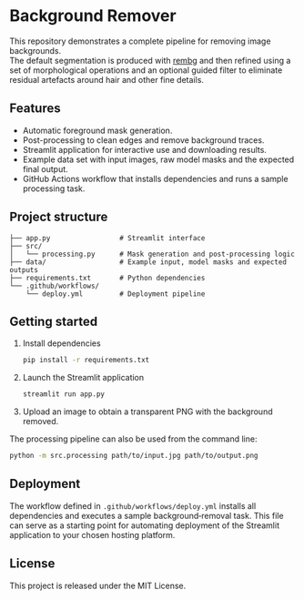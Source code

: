 # Background Remover

This repository demonstrates a complete pipeline for removing image backgrounds.  
The default segmentation is produced with [rembg](https://github.com/danielgatis/rembg) and then refined using a set of morphological operations and an optional guided filter to eliminate residual artefacts around hair and other fine details.

## Features
- Automatic foreground mask generation.
- Post-processing to clean edges and remove background traces.
- Streamlit application for interactive use and downloading results.
- Example data set with input images, raw model masks and the expected final output.
- GitHub Actions workflow that installs dependencies and runs a sample processing task.

## Project structure
```
├── app.py                 # Streamlit interface
├── src/
│   └── processing.py      # Mask generation and post‑processing logic
├── data/                  # Example input, model masks and expected outputs
├── requirements.txt       # Python dependencies
└── .github/workflows/
    └── deploy.yml         # Deployment pipeline
```

## Getting started
1. Install dependencies
   ```bash
   pip install -r requirements.txt
   ```
2. Launch the Streamlit application
   ```bash
   streamlit run app.py
   ```
3. Upload an image to obtain a transparent PNG with the background removed.

The processing pipeline can also be used from the command line:
```bash
python -m src.processing path/to/input.jpg path/to/output.png
```

## Deployment
The workflow defined in `.github/workflows/deploy.yml` installs all dependencies and executes a sample background‑removal task. This file can serve as a starting point for automating deployment of the Streamlit application to your chosen hosting platform.

## License
This project is released under the MIT License.
